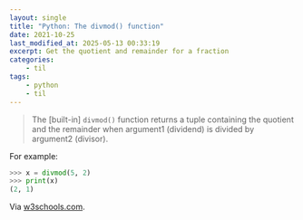 ```yaml
---
layout: single
title: "Python: The divmod() function"
date: 2021-10-25
last_modified_at: 2025-05-13 00:33:19
excerpt: Get the quotient and remainder for a fraction
categories:
    - til
tags:
    - python
    - til
---
```


> The [built-in] `divmod()` function returns a tuple containing the quotient and the remainder
> when argument1 (dividend) is divided by argument2 (divisor).

For example:

```python
>>> x = divmod(5, 2)
>>> print(x)
(2, 1)
```

Via [w3schools.com](https://www.w3schools.com/python/ref_func_divmod.asp).
